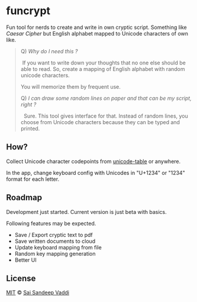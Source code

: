 # funcrypt

Fun tool for nerds to create and write in own cryptic script. Something like _Caesar Cipher_ but English alphabet mapped to Unicode characters of own like.

> Q) _Why do I need this ?_
>
> &nbsp;If you want to write down your thoughts that no one else should be able to read. So, create a mapping of English alphabet with random unicode characters.
>
> You will memorize them by frequent use.
>
> Q) _I can draw some random lines on paper and that can be my script, right ?_
>
> &nbsp; Sure. This tool gives interface for that. Instead of random lines, you choose from Unicode characters because they can be typed and printed.

## How?

Collect Unicode character codepoints from [unicode-table](https://unicode-table.com/) or anywhere.

In the app, change keyboard config with Unicodes in "U+1234" or "1234" format for each letter.

## Roadmap

Development just started. Current version is just beta with basics.

Following features may be expected.

* Save / Export cryptic text to pdf
* Save written documents to cloud
* Update keyboard mapping from file
* Random key mapping generation
* Better UI

## License

[MIT](/LICENSE) &copy; [Sai Sandeep Vaddi](https://github.com/saisandeepvaddi)
